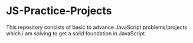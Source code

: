 # JS-Practice-Projects
This repository consists of basic to advance JavaScript problems/projects which i am solving to get a solid foundation in JavaScript.
